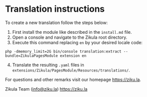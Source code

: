 # Translation instructions

To create a new translation follow the steps below:

1. First install the module like described in the `install.md` file.
2. Open a console and navigate to the Zikula root directory.
3. Execute this command replacing `en` by your desired locale code:

`php -dmemory_limit=2G bin/console translation:extract --bundle=ZikulaPagesModule extension en`

4. Translate the resulting `.yaml` files in `extensions/Zikula/PagesModule/Resources/translations/`.

For questions and other remarks visit our homepage <https://ziku.la>.

Zikula Team (info@ziku.la)
<https://ziku.la>
